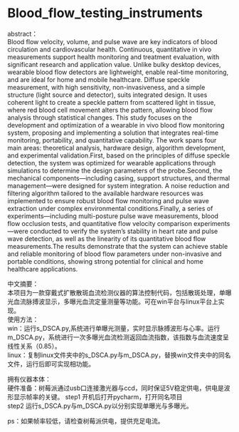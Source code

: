 # Blood_flow_testing_instruments
abstract：  
Blood flow velocity, volume, and pulse wave are key indicators of blood circulation and cardiovascular health. Continuous, quantitative in vivo measurements support health monitoring and treatment evaluation, with significant research and application value. Unlike bulky desktop devices, wearable blood flow detectors are lightweight, enable real-time monitoring, and are ideal for home and mobile healthcare. Diffuse speckle measurement, with high sensitivity, non-invasiveness, and a simple structure (light source and detector), suits integrated design. It uses coherent light to create a speckle pattern from scattered light in tissue, where red blood cell movement alters the pattern, allowing blood flow analysis through statistical changes.
This study focuses on the development and optimization of a wearable in vivo blood flow monitoring system, proposing and implementing a solution that integrates real-time monitoring, portability, and quantitative capability. The work spans four main areas: theoretical analysis, hardware design, algorithm development, and experimental validation.First, based on the principles of diffuse speckle detection, the system was optimized for wearable applications through simulations to determine the design parameters of the probe.Second, the mechanical components—including casing, support structures, and thermal management—were designed for system integration. A noise reduction and filtering algorithm tailored to the available hardware resources was implemented to ensure robust blood flow monitoring and pulse wave extraction under complex environmental conditions.Finally, a series of experiments—including multi-posture pulse wave measurements, blood flow occlusion tests, and quantitative flow velocity comparison experiments—were conducted to verify the system’s stability in heart rate and pulse wave detection, as well as the linearity of its quantitative blood flow measurements.The results demonstrate that the system can achieve stable and reliable monitoring of blood flow parameters under non-invasive and portable conditions, showing strong potential for clinical and home healthcare applications.  

中文摘要：  
本项目为一款穿戴式扩散散斑血流检测仪器的算法控制代码，包括散斑处理，单曝光血流脉搏波显示，多曝光血流定量测量等功能。可在win平台与linux平台上实现。  
使用方法：  
win：运行s_DSCA.py,系统进行单曝光测量，实时显示脉搏波形与心率。运行m_DSCA.py，系统进行一次多曝光血流检测返回血流指数，该指数与血流速度呈线性关系（0.85）。  
linux：复制linux文件夹中的s_DSCA.py与m_DSCA.py，替换win文件夹中的同名文件，运行后即可实现相功能。  

拥有仪器本体：  
硬件准备：树莓派通过usb口连接激光器与ccd，同时保证5V稳定供电，供电是波形显示帧率的关键。
step1 开机后打开pycharm，打开同名项目  
step2 运行s_DSCA.py与m_DSCA.py以分别实现单曝光与多曝光。  

ps：如果帧率较低，请检查树莓派供电，提供充足电流。

